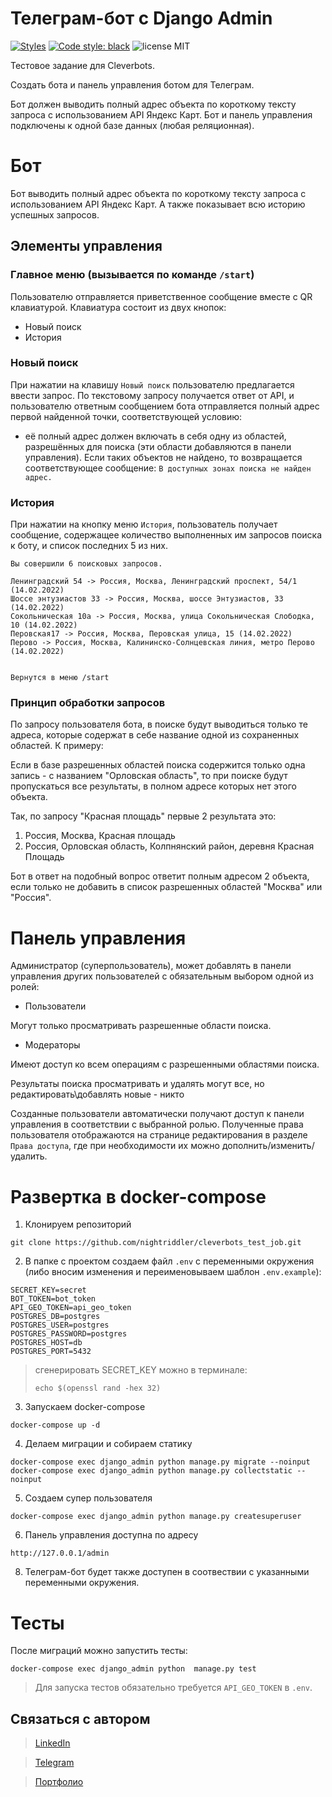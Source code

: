 # Телеграм-бот с Django Admin
[![Styles](https://img.shields.io/github/workflow/status/nightriddler/cleverbots_test_job/Styles?label=Styles)](https://github.com/nightriddler/cleverbots_test_job/actions/workflows/styles.yml)
[![Code style: black](https://img.shields.io/badge/code%20style-black-000000.svg)](https://github.com/psf/black)
![license MIT](https://img.shields.io/github/license/nightriddler/cleverbots_test_job)

Тестовое задание для Cleverbots.

Создать бота и панель управления ботом для Телеграм.

Бот должен выводить полный адрес объекта по короткому тексту запроса с использованием API Яндекс Карт.
Бот и панель управления подключены к одной базе данных (любая реляционная).

# Бот
Бот выводить полный адрес объекта по короткому тексту запроса с использованием API Яндекс Карт. А также показывает всю историю успешных запросов.
## Элементы управления
### Главное меню (вызывается по команде `/start`)

Пользователю отправляется приветственное сообщение вместе с QR клавиатурой.
Клавиатура состоит из двух кнопок:
-	Новый поиск
-	История

### Новый поиск 

При нажатии на клавишу `Новый поиск` пользователю предлагается ввести запрос. По текстовому запросу получается ответ от API, и пользователю ответным сообщением бота отправляется полный адрес первой найденной точки, соответствующей условию:
- её полный адрес должен включать в себя одну из областей, разрешённых для поиска (эти области добавляются в панели управления).
Если таких объектов не найдено, то возвращается соответствующее сообщение: `В доступных зонах поиска не найден адрес.`

### История 

При нажатии на кнопку меню `История`, пользователь получает сообщение, содержащее количество выполненных им запросов поиска к боту, и список последних 5 из них.
```
Вы совершили 6 поисковых запросов.

Ленинградский 54 -> Россия, Москва, Ленинградский проспект, 54/1 (14.02.2022)
Шоссе энтузиастов 33 -> Россия, Москва, шоссе Энтузиастов, 33 (14.02.2022)
Сокольническая 10а -> Россия, Москва, улица Сокольническая Слободка, 10 (14.02.2022)
Перовская17 -> Россия, Москва, Перовская улица, 15 (14.02.2022)
Перово -> Россия, Москва, Калининско-Солнцевская линия, метро Перово (14.02.2022)


Вернутся в меню /start
```
### Принцип обработки запросов
По запросу пользователя бота, в поиске будут выводиться только те адреса, которые содержат в себе название одной из сохраненных областей. К примеру:

Если в базе разрешенных областей поиска содержится только одна запись - с названием "Орловская область", то при поиске будут пропускаться все результаты, в полном адресе которых нет этого объекта.

Так, по запросу "Красная площадь" первые 2 результата это:

1. Россия, Москва, Красная площадь
2. Россия, Орловская область, Колпнянский район, деревня Красная Площадь

Бот в ответ на подобный вопрос ответит полным адресом 2 объекта, если только не добавить в список разрешенных областей "Москва" или "Россия".

# Панель управления

Администратор (суперпользователь), может добавлять в панели управления других пользователей с обязательным выбором одной из ролей:

- Пользователи

Могут только просматривать разрешенные области поиска.

- Модераторы

Имеют доступ ко всем операциям с разрешенными областями поиска.

Результаты поиска просматривать и удалять могут все, но редактировать\добавлять новые - никто

Созданные пользователи автоматически получают доступ к панели управления в соответствии с выбранной ролью. Полученные права пользователя отображаются на странице редактирования в разделе `Права доступа`, где при необходимости их можно дополнить/изменить/удалить.

# Развертка в docker-compose
1. Клонируем репозиторий 
```
git clone https://github.com/nightriddler/cleverbots_test_job.git
```
2. В папке с проектом создаем файл `.env` с переменными окружения (либо вносим изменения и переименовываем шаблон `.env.example`):
```
SECRET_KEY=secret
BOT_TOKEN=bot_token
API_GEO_TOKEN=api_geo_token
POSTGRES_DB=postgres
POSTGRES_USER=postgres
POSTGRES_PASSWORD=postgres
POSTGRES_HOST=db
POSTGRES_PORT=5432
```
> сгенерировать SECRET_KEY можно в терминале:
>```
>echo $(openssl rand -hex 32)
>```

3. Запускаем docker-compose  
```
docker-compose up -d
```

4. Делаем миграции и собираем статику
```
docker-compose exec django_admin python manage.py migrate --noinput
docker-compose exec django_admin python manage.py collectstatic --noinput
```
5. Создаем супер пользователя
```
docker-compose exec django_admin python manage.py createsuperuser
```
6. Панель управления доступна по адресу
```
http://127.0.0.1/admin
```
8. Телеграм-бот будет также доступен в соотвествии с указанными переменными окружения.

# Тесты
После миграций можно запустить тесты:
```
docker-compose exec django_admin python  manage.py test
```
>Для запуска тестов обязательно требуется `API_GEO_TOKEN` в `.env`.


## Связаться с автором
>[LinkedIn](http://linkedin.com/in/aizi)

>[Telegram](https://t.me/nightriddler)

>[Портфолио](https://github.com/nightriddler)
